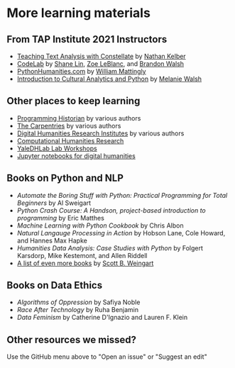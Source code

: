 # More learning materials

## From TAP Institute 2021 Instructors

* [Teaching Text Analysis with Constellate](https://ithaka.github.io/tdm-notebooks/book/intro.html) by [Nathan Kelber](https://nkelber.com)
* [CodeLab](https://github.com/ZoeLeBlanc/CodeLab) by [Shane Lin](https://www.library.virginia.edu/staff/ssl2ab), [Zoe LeBlanc](https://zoeleblanc.com/), and [Brandon Walsh](https://scholarslab.lib.virginia.edu/people/brandon-walsh/)
* [PythonHumanities.com](https://pythonhumanities.com/about/) by [William Mattingly](https://wjbmattingly.com/)
* [Introduction to Cultural Analytics and Python](https://melaniewalsh.github.io/Intro-Cultural-Analytics/welcome.html) by [Melanie Walsh](https://melaniewalsh.org/)

## Other places to keep learning
* [Programming Historian](https://programminghistorian.org/en/lessons/) by various authors
* [The Carpentries](https://carpentries.org/workshops-curricula/) by various authors
* [Digital Humanities Research Institutes](https://www.dhinstitutes.org/curricula/) by various authors
* [Computational Humanities Research](https://discourse.computational-humanities-research.org/) <br />
* [YaleDHLab Lab Workshops](https://github.com/YaleDHLab/lab-workshops) <br />
* [Jupyter notebooks for digital humanities](https://github.com/quinnanya/dh-jupyter/blob/master/README.md)
  
## Books on Python and NLP
* *Automate the Boring Stuff with Python: Practical Programming for Total Beginners* by Al Sweigart
* *Python Crash Course: A Handson, project-based introduction to programming* by Eric Matthes
* *Machine Learning with Python Cookbook* by Chris Albon
* *Natural Langauge Processing in Action* by Hobson Lane, Cole Howard, and Hannes Max Hapke
* *Humanities Data Analysis: Case Studies with Python* by Folgert Karsdorp, Mike Kestemont, and Allen Riddell
* [A list of even more books](https://cmu-lib.github.io/dhlg/global-resources/educational-resources/textbooks/) by [Scott B. Weingart](https://scottbot.net/)

## Books on Data Ethics
* *Algorithms of Oppression* by Safiya Noble
* *Race After Technology* by Ruha Benjamin
* *Data Feminism* by Catherine D'Ignazio and Lauren F. Klein

## Other resources we missed?
Use the GitHub menu above to "Open an issue" or "Suggest an edit"


